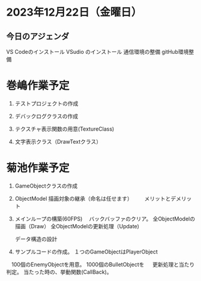 # 2023年12月22日（金曜日）

## 今日のアジェンダ
VS Codeのインストール
VSudio のインストール
通信環境の整備
gitHub環境整備


# 巻嶋作業予定
1. テストプロジェクトの作成
1. デバックログクラスの作成
1. テクスチャ表示関数の用意(TextureClass)

1. 文字表示クラス（DrawTextクラス）


# 菊池作業予定
1. GameObjectクラスの作成
1. ObjectModel 描画対象の継承（命名は任せます）
　　メリットとデメリット

1. メインループの構築(60FPS)
　バックバッファのクリア。
    全ObjectModelの描画（Draw）
    全ObjectModelの更新処理（Update)

    データ構造の設計


 1. サンプルコードの作成。
    １つのGameObjectはPlayerObject

 　100個のEnemyObjectを用意。
    1000個のBulletObjectを
 　 更新処理と当たり判定。
    当たった時の、挙動関数(CallBack)。


